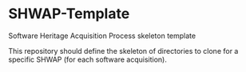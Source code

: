 # SHWAP-Template
Software Heritage Acquisition Process skeleton template 

This repository should define the skeleton of directories to clone for a specific SHWAP (for each software acquisition).
